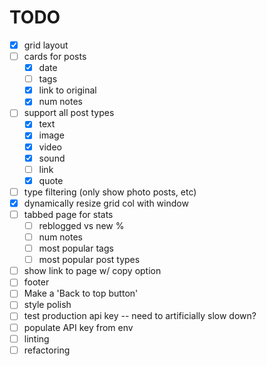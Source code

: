 # TODO

- [x] grid layout
- [ ] cards for posts
  - [x] date
  - [ ] tags
  - [x] link to original
  - [x] num notes
- [ ] support all post types
  - [x] text
  - [x] image
  - [x] video
  - [x] sound
  - [ ] link
  - [x] quote
- [ ] type filtering (only show photo posts, etc)
- [x] dynamically resize grid col with window
- [ ] tabbed page for stats
  - [ ] reblogged vs new %
  - [ ] num notes
  - [ ] most popular tags
  - [ ] most popular post types
- [ ] show link to page w/ copy option
- [ ] footer
- [ ] Make a 'Back to top button'
- [ ] style polish
- [ ] test production api key -- need to artificially slow down?
- [ ] populate API key from env
- [ ] linting
- [ ] refactoring
